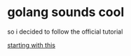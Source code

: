 # golang sounds cool

so i decided to follow the official tutorial

[starting with this](https://go.dev/doc/tutorial/getting-started)
